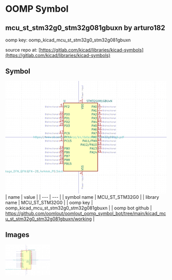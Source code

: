# OOMP Symbol  
## mcu_st_stm32g0_stm32g081gbuxn  by arturo182  
  
oomp key: oomp_kicad_mcu_st_stm32g0_stm32g081gbuxn  
  
source repo at: [https://gitlab.com/kicad/libraries/kicad-symbols](https://gitlab.com/kicad/libraries/kicad-symbols)  
## Symbol  
  
[![working.png](working_600.png)](working.png)  
| name | value | 
| --- | --- | 
| symbol name | MCU_ST_STM32G0 | 
| library name | MCU_ST_STM32G0 | 
| oomp key | oomp_kicad_mcu_st_stm32g0_stm32g081gbuxn | 
| oomp bot github | https://github.com/oomlout/oomlout_oomp_symbol_bot/tree/main/kicad_mcu_st_stm32g0_stm32g081gbuxn/working | 
## Images  
  
[![working.png](working_140.png)](working.png)  
